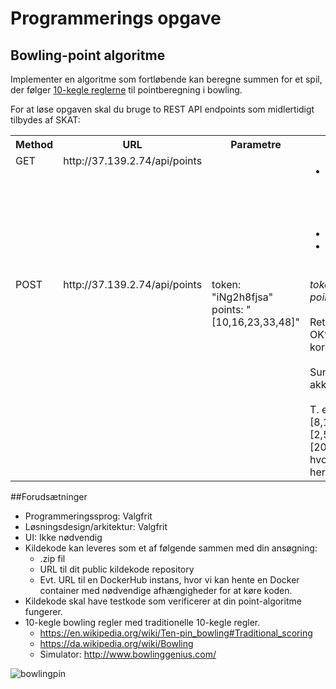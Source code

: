 # Programmerings opgave

## Bowling-point algoritme

Implementer en algoritme som fortløbende kan beregne summen for et spil, der følger [10-kegle reglerne](https://en.wikipedia.org/wiki/Ten-pin_bowling#Traditional_scoring) til pointberegning i bowling. 

For at løse opgaven skal du bruge to REST API endpoints som midlertidigt tilbydes af SKAT:

<table>
  <tbody>
    <tr>
      <th align="center" width="5%">Method</th>
      <th align="center" width="30%">URL</th>
      <th align="center" width="25%">Parametre</th>
      <th align="center" width="40%">Beskrivelse</th>
    </tr>
    <tr>
      <td valign="top">GET</td>
      <td valign="top">http://37.139.2.74/api/points</td>
      <td valign="top"></td>
      <td>
        <ul>
          <li>Returnerer en JSON-liste med en tilfældig længde og kombination af valide bowling points, samt et token, som skal bruges i POST endpoint.</li>
          <li>Strike er repræsenteret ved [10,0]</li>
          <li>Spare er repræsenteret ved t. ex. [7,3] eller [0,10] eller [5,5]</li>
      </ul>
      </td>
    </tr>
    <tr>
      <td valign="top">POST</td>
      <td valign="top">http://37.139.2.74/api/points</td>
      <td valign="top">token: "iNg2h8fjsa"<br />points: "[10,16,23,33,48]"</td>
      <td valign="top"><i>token</i>: Modtaget i GET<br /><i>points</i>: Dine kalkulerede summer<br /><br />Returnerer HTTP status kode ”200 OK” hvis summerne og token er korrekt.<br /><br />Summerne er en liste af de akkumulerende point resultater.<br /><br />T. ex. giver <i>point</i> [[3,7],[10,0],[8,2],[8,1],[10,0],[3,4],[7,0],[5,5],[3,2],[2,5]] <i>summerne</i> [20,40,58,67,84,91,98,111,116,123], hvor 123 er totalsummen efter, i det her tilfælde, 10 omganger.</td>
    </tr>
  </tbody>
</table>

##Forudsætninger
* Programmeringssprog: Valgfrit 
* Løsningsdesign/arkitektur: Valgfrit 
* UI: Ikke nødvendig 
* Kildekode kan leveres som et af følgende sammen med din ansøgning: 
  * .zip fil 
  * URL til dit public kildekode repository 
  * Evt. URL til en DockerHub instans, hvor vi kan hente en Docker container med nødvendige afhængigheder for at køre koden. 
* Kildekode skal have testkode som verificerer at din point-algoritme fungerer.
* 10-kegle bowling regler med traditionelle 10-kegle regler. 
  * https://en.wikipedia.org/wiki/Ten-pin_bowling#Traditional_scoring  
  * https://da.wikipedia.org/wiki/Bowling 
  * Simulator: http://www.bowlinggenius.com/ 
  
  
![bowlingpin](http://sportshlok.com/appimg/Rules-of-Bowling/3.jpg)
